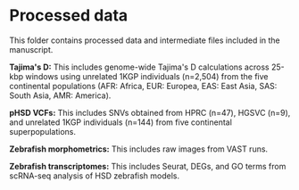 # Processed data

This folder contains processed data and intermediate files included in the manuscript.

**Tajima's D:** This includes genome-wide Tajima's D calculations across 25-kbp windows using unrelated 1KGP individuals (n=2,504) from the five continental populations (AFR: Africa, EUR: Europea, EAS: East Asia, SAS: South Asia, AMR: America).

**pHSD VCFs:** This includes SNVs obtained from HPRC (n=47), HGSVC (n=9), and unrelated 1KGP individuals (n=144) from five continental superpopulations.

**Zebrafish morphometrics:** This includes raw images from VAST runs.

**Zebrafish transcriptomes:** This includes Seurat, DEGs, and GO terms from scRNA-seq analysis of HSD zebrafish models.
